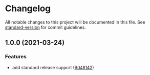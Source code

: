 # Changelog

All notable changes to this project will be documented in this file. See [standard-version](https://github.com/conventional-changelog/standard-version) for commit guidelines.

## 1.0.0 (2021-03-24)

### Features

- add standard release support ([9d48142](https://github.com/nikolaybutnik/eth-chart/commit/9d4814231c6bf7003b2986212e4ddbcfc64ce7f4))
